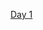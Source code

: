 [Day 1](https://transcripts.gotomeeting.com/#/s/d246bf5af11b54cdbee65f5f1fa2372617c157522c2786c9ed603acdc9470d43)


